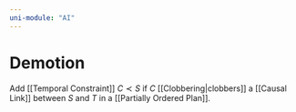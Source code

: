 ```yaml
---
uni-module: "AI"
---
```


# Demotion

Add [[Temporal Constraint]] $C\prec S$ if $C$ [[Clobbering|clobbers]] a [[Causal Link]] between $S$ and $T$ in a [[Partially Ordered Plan]].
